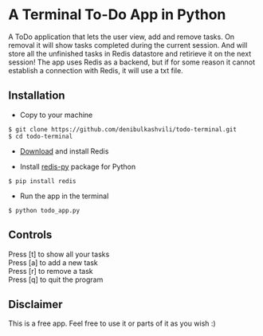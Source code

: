 # A Terminal To-Do App in Python

A ToDo application that lets the user view, add and remove tasks. On removal it will show tasks completed during the current session. And will store all the unfinished tasks in Redis datastore and retirieve it on the next session!
The app uses Redis as a backend, but if for some reason it cannot establish a connection with Redis, it will use a txt file.

## Installation 

* Copy to your machine
```
$ git clone https://github.com/denibulkashvili/todo-terminal.git
$ cd todo-terminal
```
* [Download](https://redis.io/download) and install Redis

* Install [redis-py](https://github.com/andymccurdy/redis-py) package for Python
```
$ pip install redis
```
* Run the app in the terminal
```
$ python todo_app.py
```

## Controls

Press [t] to show all your tasks  
Press [a] to add a new task  
Press [r] to remove a task  
Press [q] to quit the program  

##  Disclaimer

This is a free app. Feel free to use it or parts of it as you wish :)
